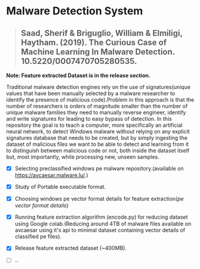 # Malware Detection System
>## Saad, Sherif & Briguglio, William & Elmiligi, Haytham. (2019). The Curious Case of Machine Learning In Malware Detection. 10.5220/0007470705280535. 
**Note: Feature extracted Dataset is in the release section.**

Traditional malware detection engines rely on the use of signatures(unique values that have been manually 
selected by a malware researcher to identify the presence of malicious code).Problem in this approach is that the number of researchers is orders of magnitude smaller than the number of unique malware families they need to manually reverse engineer,
identify and write signatures for leading to easy bypass of detection.
In this repository the goal is to teach a computer, more specifically an artificial neural network,
to detect Windows malware without relying on any explicit signatures database that needs to be created,
but by simply ingesting the dataset of malicious files we want to be able to detect and learning from it
to distinguish between malicious code or not, both inside the dataset itself but, most importantly, 
while processing new, unseen samples.
- [x] Selecting preclassified windows pe malware repository.(available on https://avcaesar.malware.lu/.)
- [x] Study of Portable executable format.
- [x] Choosing windows pe vector format details for feature extraction(*pe vector format details*) 
- [x] Running feature extraction algorithm (encode.py) for reducing dataset using Google colab.(Reducing around 4TB of malware files available on avcaesar using it's api to minimal dataset containing vector details of classified pe files).
- [x] Release feature extracted dataset (~400MB).
- [ ] ..




